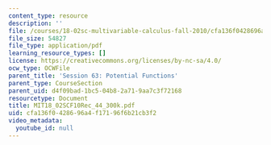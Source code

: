 ```yaml
---
content_type: resource
description: ''
file: /courses/18-02sc-multivariable-calculus-fall-2010/cfa136f0428696a4f17196f6b21cb3f2_MIT18_02SCF10Rec_44_300k.pdf
file_size: 54827
file_type: application/pdf
learning_resource_types: []
license: https://creativecommons.org/licenses/by-nc-sa/4.0/
ocw_type: OCWFile
parent_title: 'Session 63: Potential Functions'
parent_type: CourseSection
parent_uid: d4f09bad-1bc5-04b8-2a71-9aa7c3f72168
resourcetype: Document
title: MIT18_02SCF10Rec_44_300k.pdf
uid: cfa136f0-4286-96a4-f171-96f6b21cb3f2
video_metadata:
  youtube_id: null
---
```

